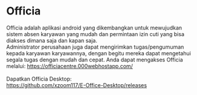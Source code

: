 # Officia
Officia adalah aplikasi android yang dikembangkan untuk mewujudkan sistem absen karyawan yang mudah dan permintaan izin cuti yang bisa diakses dimana saja dan kapan saja.<br>
Administrator perusahaan juga dapat mengirimkan tugas/pengumuman kepada karyawan karyawannya, dengan begitu mereka dapat mengetahui segala tugas dengan mudah dan cepat.
Anda dapat mengakses Officia melalui: https://officiacentre.000webhostapp.com/
<br><br>Dapatkan Officia Desktop:<br>https://github.com/xzoom117/E-Office-Desktop/releases
